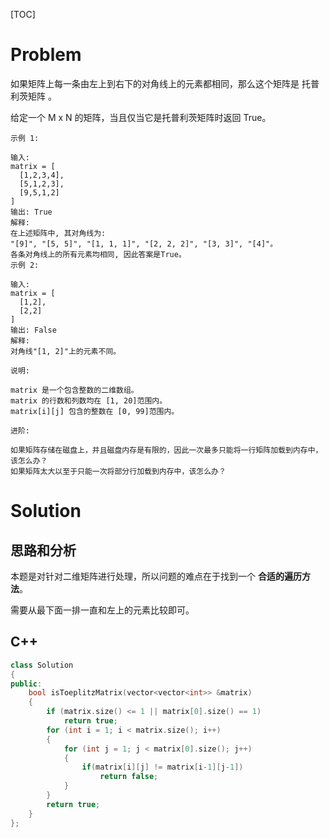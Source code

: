 [TOC]

# Problem

如果矩阵上每一条由左上到右下的对角线上的元素都相同，那么这个矩阵是 托普利茨矩阵 。

给定一个 M x N 的矩阵，当且仅当它是托普利茨矩阵时返回 True。

```
示例 1:

输入: 
matrix = [
  [1,2,3,4],
  [5,1,2,3],
  [9,5,1,2]
]
输出: True
解释:
在上述矩阵中, 其对角线为:
"[9]", "[5, 5]", "[1, 1, 1]", "[2, 2, 2]", "[3, 3]", "[4]"。
各条对角线上的所有元素均相同, 因此答案是True。
示例 2:

输入:
matrix = [
  [1,2],
  [2,2]
]
输出: False
解释: 
对角线"[1, 2]"上的元素不同。
```

```
说明:

matrix 是一个包含整数的二维数组。
matrix 的行数和列数均在 [1, 20]范围内。
matrix[i][j] 包含的整数在 [0, 99]范围内。

进阶:

如果矩阵存储在磁盘上，并且磁盘内存是有限的，因此一次最多只能将一行矩阵加载到内存中，该怎么办？
如果矩阵太大以至于只能一次将部分行加载到内存中，该怎么办？
```



# Solution

## 思路和分析

本题是对针对二维矩阵进行处理，所以问题的难点在于找到一个 **合适的遍历方法**。

需要从最下面一排一直和左上的元素比较即可。



## C++

```c++
class Solution
{
public:
    bool isToeplitzMatrix(vector<vector<int>> &matrix)
    {
        if (matrix.size() <= 1 || matrix[0].size() == 1)
            return true;
        for (int i = 1; i < matrix.size(); i++)
        {
            for (int j = 1; j < matrix[0].size(); j++)
            {
                if(matrix[i][j] != matrix[i-1][j-1])
                    return false;
            }
        }
        return true;
    }
};
```